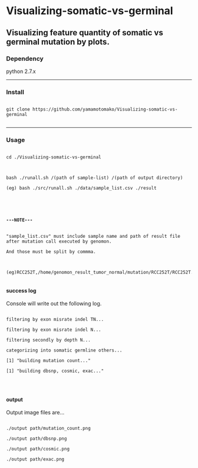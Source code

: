 <h1>Visualizing-somatic-vs-germinal</h1>

<h2>Visualizing feature quantity of somatic vs germinal mutation by plots.</h2>


<h3>Dependency</h3>
python 2.7.x


<hr>
<h3>Install</h3>
<pre><code>
git clone https://github.com/yamamotomako/Visualizing-somatic-vs-germinal<br>
</code></pre>


<hr>
<h3>Usage</h3>
<pre><code>
cd ./Visualizing-somatic-vs-germinal<br>
<br>
bash ./runall.sh /(path of sample-list) /(path of output directory)<br>
(eg) bash ./src/runall.sh ./data/sample_list.csv ./result<br>
<br><br>
<h4>---NOTE---</h4>
"sample_list.csv" must include sample name and path of result file after mutation call executed by genomon.<br>
And those must be split by commma.<br>
<br>
(eg)RCC252T,/home/genomon_result_tumor_normal/mutation/RCC252T/RCC252T.genomon_mutation.result.filt.txt<br>
</code></pre>



<h4>success log</h4>
Console will write out the following log.<br>
<pre><code>
filtering by exon misrate indel TN...<br>
filtering by exon misrate indel N...<br>
filtering secondly by depth N...<br>
categorizing into somatic germline others...<br>
[1] "building mutation count..."<br>
[1] "building dbsnp, cosmic, exac..."<br>

</code></pre>


<h4>output</h4>
Output image files are...<br>
<pre><code>
./output path/mutation_count.png<br>
./output path/dbsnp.png<br>
./output path/cosmic.png<br>
./output path/exac.png<br>
</code></pre>




